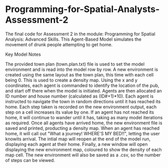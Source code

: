 # Programming-for-Spatial-Analysts-Assessment-2
The final code for Assessment 2 in the module: Programming for Spatial Analysis: Advanced Skills. This Agent-Based Model simulates the movement of drunk people attempting to get home.

Key Model Notes 

The provided town plan (town.plan.txt) file is used to set the model environment and is read into the model row by row. 
A new environment is created using the same layout as the town plan, this time with each cell being 0. This is used to create a density map. 
Using the x and y coordinates, each agent is commanded to identify the location of the pub, and start off there when the model is initiated. 
Agents are then allocated an ID number and house number (calculated as (ID#+1)*10). 
Each agent is instructed to navigate the town in random directions until it has reached its home. 
Each step taken is recorded on the new environment output, each step on a cell increases its value by one. 
If an agent has not reached its home, it will continue to wander until it has, taking as many model iterations as required. 
Once all agents have arrived home, the new environment file is saved and printed, producting a density map. 
When an agent has reached home, it will call out "What a journey! WHERE'S MY BED!!", letting the user knowits arrival. 
The intial map will reopen at the end of the model run, displaying each agent at their home. 
Finally, a new window will open displaying the new environment map, coloured to show the density of each map cell. 
The new environment will also be saved as a .csv, so the number of steps can be viewed. 
